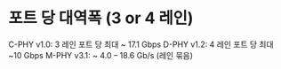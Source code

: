 # 포트 당 대역폭 (3 or 4 레인)

C-PHY v1.0: 3 레인 포트 당 최대 ~ 17.1 Gbps
D-PHY v1.2: 4 레인 포트 당 최대 ~10 Gbps
M-PHY v3.1: ~ 4.0 – 18.6 Gb/s (레인 묶음)